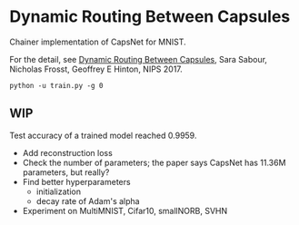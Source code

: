 # Dynamic Routing Between Capsules

Chainer implementation of CapsNet for MNIST.

For the detail, see [Dynamic Routing Between Capsules](https://arxiv.org/pdf/1710.09829.pdf), Sara Sabour, Nicholas Frosst, Geoffrey E Hinton, NIPS 2017.

```
python -u train.py -g 0
```

## WIP

Test accuracy of a trained model reached 0.9959.

- Add reconstruction loss
- Check the number of parameters; the paper says CapsNet has 11.36M parameters, but really?
- Find better hyperparameters
    - initialization
    - decay rate of Adam's alpha
- Experiment on MultiMNIST, Cifar10, smallNORB, SVHN
